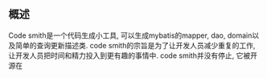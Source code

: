 概述
---
Code smith是一个代码生成小工具, 可以生成mybatis的mapper, dao, domain以及简单的查询更新描述类. code smith的宗旨是为了让开发人员减少重复的工作, 让开发人员把时间和精力投入到更有趣的事情中. code smith并没有停止, 它被开源在